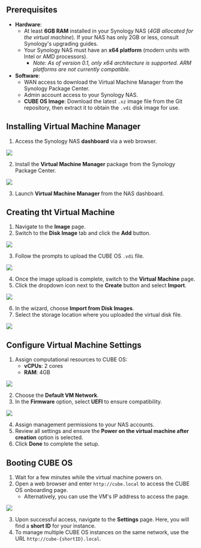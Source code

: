 ## Prerequisites
+ **Hardware**:
    - At least **6GB RAM** installed in your Synology NAS (_4GB allocated for the virtual machine_). If your NAS has only 2GB or less, consult Synology's upgrading guides.
    - Your Synology NAS must have an **x64 platform** (modern units with Intel or AMD processors). 
        * _Note: As of version 0.1, only x64 architecture is supported. ARM platforms are not currently compatible._
+ **Software**:
    - WAN access to download the Virtual Machine Manager from the Synology Package Center.
    - Admin account access to your Synology NAS.
    - **CUBE OS Image**: Download the latest `.xz` image file from the Git repository, then extract it to obtain the `.vdi` disk image for use.

## Installing Virtual Machine Manager
1. Access the Synology NAS **dashboard** via a web browser.

![](https://cdn.nlark.com/yuque/0/2025/png/55334511/1749436332162-4ec06a98-76d1-4323-be6a-123d9cd92eba.png)

2. Install the **Virtual Machine Manager** package from the Synology Package Center.

![](https://cdn.nlark.com/yuque/0/2025/png/55334511/1749436396792-55b19910-b038-4888-8238-04455dd7bf9d.png)

3. Launch **Virtual Machine Manager** from the NAS dashboard.

## Creating tht Virtual Machine
1. Navigate to the **Image** page.
2. Switch to the **Disk Image** tab and click the **Add** button.

![](https://cdn.nlark.com/yuque/0/2025/png/55334511/1749436628664-e614b162-1529-4803-900a-df1dea5ce8c0.png)

3. Follow the prompts to upload the CUBE OS `.vdi` file.

![](https://cdn.nlark.com/yuque/0/2025/png/55334511/1749436689559-5f3f77b6-b47b-4240-b7e1-4f4c8a6bd24b.png)

4. Once the image upload is complete, switch to the **Virtual Machine** page.
5. Click the dropdown icon next to the **Create** button and select **Import**.

![](https://cdn.nlark.com/yuque/0/2025/png/55334511/1749436814949-6f1b9f91-c28e-4fbe-b9fe-320618c6eeb9.png)

6. In the wizard, choose **Import from Disk Images**.
7. Select the storage location where you uploaded the virtual disk file.

![](https://cdn.nlark.com/yuque/0/2025/png/55334511/1749436853839-550f06de-994d-47c1-8d29-5272510c43d7.png)

## Configure Virtual Machine Settings
1. Assign computational resources to CUBE OS: 
    - **vCPUs**: 2 cores
    - **RAM**: 4GB

![](https://cdn.nlark.com/yuque/0/2025/png/55334511/1749436943605-ae5db23c-2a07-4e28-9cd3-c2a672e951d7.png)

2. Choose the **Default VM Network**.
3. In the **Firmware** option, select **UEFI** to ensure compatibility.

![](https://cdn.nlark.com/yuque/0/2025/png/55334511/1749437240803-2cf20b1d-b5cc-4283-b34b-a0613c49164b.png)

4. Assign management permissions to your NAS accounts.
5. Review all settings and ensure the **Power on the virtual machine after creation** option is selected.
6. Click **Done** to complete the setup.

## Booting CUBE OS
1. Wait for a few minutes while the virtual machine powers on.
2. Open a web browser and enter `http://cube.local` to access the CUBE OS onboarding page. 
    - Alternatively, you can use the VM's IP address to access the page.

![](https://cdn.nlark.com/yuque/0/2025/png/55334511/1748425757582-90bb0b5e-2065-4518-a222-1315dee167ba.png?x-oss-process=image%2Fformat%2Cwebp)

3. Upon successful access, navigate to the **Settings** page. Here, you will find a **short ID** for your instance.
4. To manage multiple CUBE OS instances on the same network, use the URL `http://cube-{shortID}.local`.

